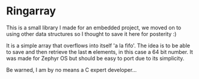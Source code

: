 # Ringarray

This is a small library I made for an embedded project, we moved on to using
other data structures so I thought to save it here for posterity :)

It is a simple array that overflows into itself 'a la fifo'. The idea is to be
able to save and then retrieve the last **n** elements, in this case a 64 bit
number. It was made for Zephyr OS but should be easy to port due to its
simplicity.

Be warned, I am by no means a C expert developer...
